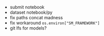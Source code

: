 
- submit notebook
- dataset notebook/py
- fix paths concat madness
- fix workaround `os.environ["SM_FRAMEWORK"]`
- git lfs for models?